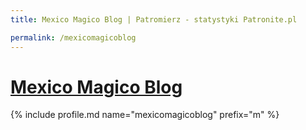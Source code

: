 ```yaml
---
title: Mexico Magico Blog | Patromierz - statystyki Patronite.pl

permalink: /mexicomagicoblog
---
```


# [Mexico Magico Blog](https://patronite.pl/mexicomagicoblog)

{% include profile.md name="mexicomagicoblog" prefix="m" %}
